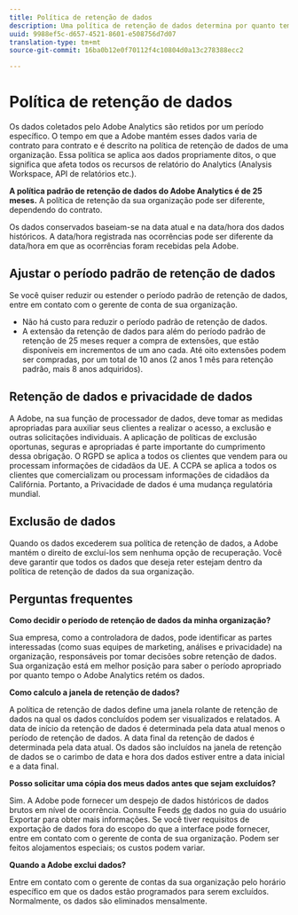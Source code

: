 ```yaml
---
title: Política de retenção de dados
description: Uma política de retenção de dados determina por quanto tempo a Adobe armazena seus dados.
uuid: 9988ef5c-d657-4521-8601-e508756d7d07
translation-type: tm+mt
source-git-commit: 16ba0b12e0f70112f4c10804d0a13c278388ecc2

---
```



# Política de retenção de dados

Os dados coletados pelo Adobe Analytics são retidos por um período específico. O tempo em que a Adobe mantém esses dados varia de contrato para contrato e é descrito na política de retenção de dados de uma organização. Essa política se aplica aos dados propriamente ditos, o que significa que afeta todos os recursos de relatório do Analytics (Analysis Workspace, API de relatórios etc.).

**A política padrão de retenção de dados do Adobe Analytics é de 25 meses.** A política de retenção da sua organização pode ser diferente, dependendo do contrato.

Os dados conservados baseiam-se na data atual e na data/hora dos dados históricos. A data/hora registrada nas ocorrências pode ser diferente da data/hora em que as ocorrências foram recebidas pela Adobe.

## Ajustar o período padrão de retenção de dados

Se você quiser reduzir ou estender o período padrão de retenção de dados, entre em contato com o gerente de conta de sua organização.

* Não há custo para reduzir o período padrão de retenção de dados.
* A extensão da retenção de dados para além do período padrão de retenção de 25 meses requer a compra de extensões, que estão disponíveis em incrementos de um ano cada. Até oito extensões podem ser compradas, por um total de 10 anos (2 anos 1 mês para retenção padrão, mais 8 anos adquiridos).

## Retenção de dados e privacidade de dados

A Adobe, na sua função de processador de dados, deve tomar as medidas apropriadas para auxiliar seus clientes a realizar o acesso, a exclusão e outras solicitações individuais. A aplicação de políticas de exclusão oportunas, seguras e apropriadas é parte importante do cumprimento dessa obrigação. O RGPD se aplica a todos os clientes que vendem para ou processam informações de cidadãos da UE. A CCPA se aplica a todos os clientes que comercializam ou processam informações de cidadãos da Califórnia. Portanto, a Privacidade de dados é uma mudança regulatória mundial.

## Exclusão de dados

Quando os dados excederem sua política de retenção de dados, a Adobe mantém o direito de excluí-los sem nenhuma opção de recuperação. Você deve garantir que todos os dados que deseja reter estejam dentro da política de retenção de dados da sua organização.

## Perguntas frequentes

**Como decidir o período de retenção de dados da minha organização?**

Sua empresa, como a controladora de dados, pode identificar as partes interessadas (como suas equipes de marketing, análises e privacidade) na organização, responsáveis por tomar decisões sobre retenção de dados. Sua organização está em melhor posição para saber o período apropriado por quanto tempo o Adobe Analytics retém os dados.

**Como calculo a janela de retenção de dados?**

A política de retenção de dados define uma janela rolante de retenção de dados na qual os dados concluídos podem ser visualizados e relatados. A data de início da retenção de dados é determinada pela data atual menos o período de retenção de dados. A data final da retenção de dados é determinada pela data atual. Os dados são incluídos na janela de retenção de dados se o carimbo de data e hora dos dados estiver entre a data inicial e a data final.

**Posso solicitar uma cópia dos meus dados antes que sejam excluídos?**

Sim. A Adobe pode fornecer um despejo de dados históricos de dados brutos em nível de ocorrência. Consulte Feeds [de](/help/export/analytics-data-feed/c-getstarted/data-feed-overview.md) dados no guia do usuário Exportar para obter mais informações. Se você tiver requisitos de exportação de dados fora do escopo do que a interface pode fornecer, entre em contato com o gerente de conta de sua organização. Podem ser feitos alojamentos especiais; os custos podem variar.

**Quando a Adobe exclui dados?**

Entre em contato com o gerente de contas da sua organização pelo horário específico em que os dados estão programados para serem excluídos. Normalmente, os dados são eliminados mensalmente.
